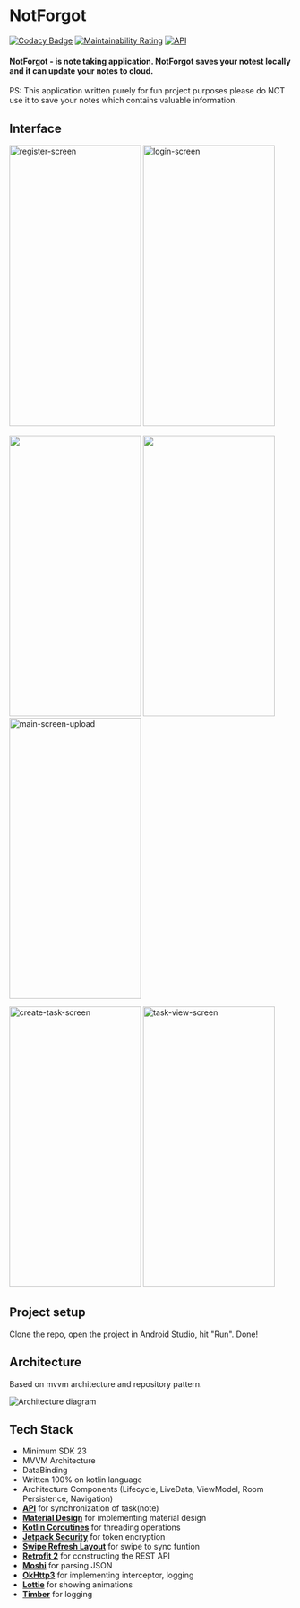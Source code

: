# NotForgot
[![Codacy Badge](https://app.codacy.com/project/badge/Grade/c8861184643946b5a775306277390b63)](https://www.codacy.com/gh/kralonur/NotForgot/dashboard?utm_source=github.com&amp;utm_medium=referral&amp;utm_content=kralonur/NotForgot&amp;utm_campaign=Badge_Grade)
[![Maintainability Rating](https://sonarcloud.io/api/project_badges/measure?project=kralonur_NotForgot&metric=sqale_rating)](https://sonarcloud.io/dashboard?id=kralonur_NotForgot)
[![API](https://img.shields.io/badge/API-23%2B-brightgreen.svg?style=flat)](https://android-arsenal.com/api?level=23)

#### NotForgot - is note taking application. NotForgot saves your notest locally and it can update your notes to cloud.

PS: This application written purely for fun project purposes please do NOT use it to save your notes which contains valuable information.

## Interface
<img width="235" height="500" alt="register-screen" src="https://user-images.githubusercontent.com/18505576/96735188-f979ed80-13c3-11eb-8985-fe575bf8f0c0.png"> <img width="235" height="500" alt="login-screen" src="https://user-images.githubusercontent.com/18505576/96735194-faab1a80-13c3-11eb-81c9-3600a68e465e.png">

<img src="https://user-images.githubusercontent.com/18505576/96733475-2af1b980-13c2-11eb-8777-91938352663d.png" width="235" height="500"> <img src="https://user-images.githubusercontent.com/18505576/96734071-d0a52880-13c2-11eb-9702-b43f764a6701.png" width="235" height="500"> <img width="235" height="500" alt="main-screen-upload" src="https://user-images.githubusercontent.com/18505576/96734876-a6079f80-13c3-11eb-94ca-a199d373cb74.png">

<img width="235" height="500" alt="create-task-screen" src="https://user-images.githubusercontent.com/18505576/96735174-f7179380-13c3-11eb-849f-d2eecdf9ff26.png"> <img width="235" height="500" alt="task-view-screen" src="https://user-images.githubusercontent.com/18505576/96735184-f8e15700-13c3-11eb-9a80-bf867c1b91df.png">

## Project setup

Clone the repo, open the project in Android Studio, hit "Run". Done!

## Architecture
Based on mvvm architecture and repository pattern.

![Architecture diagram](https://user-images.githubusercontent.com/18505576/96736485-54601480-13c5-11eb-8bd1-2308f224d58b.png)

## Tech Stack
- Minimum SDK 23
- MVVM Architecture
- DataBinding
- Written 100% on kotlin language
- Architecture Components (Lifecycle, LiveData, ViewModel, Room Persistence, Navigation)
- [**API**](https://app.swaggerhub.com/apis-docs/LidiaIvanova/NotForgotRestAPI/1.0#/) for synchronization of task(note)
- [**Material Design**](https://material.io/develop/android/docs/getting-started) for implementing material design
- [**Kotlin Coroutines**](https://github.com/Kotlin/kotlinx.coroutines) for threading operations
- [**Jetpack Security**](https://developer.android.com/jetpack/androidx/releases/security) for token encryption
- [**Swipe Refresh Layout**](https://developer.android.com/jetpack/androidx/releases/swiperefreshlayout) for swipe to sync funtion
- [**Retrofit 2**](https://github.com/square/retrofit) for constructing the REST API
- [**Moshi**](https://github.com/square/moshi) for parsing JSON
- [**OkHttp3**](https://github.com/square/okhttp) for implementing interceptor, logging
- [**Lottie**](https://github.com/airbnb/lottie-android) for showing animations
- [**Timber**](https://github.com/JakeWharton/timber) for logging